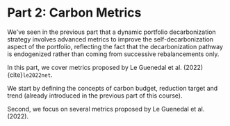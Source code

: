# Part 2: Carbon Metrics

We've seen in the previous part that a dynamic portfolio decarbonization strategy involves advanced metrics to improve the self-decarbonization aspect of the portfolio, reflecting the fact that the decarbonization pathway is endogenized rather than coming from successive rebalancements only. 

In this part, we cover metrics proposed by Le Guenedal et al. (2022) {cite}`le2022net`.

We start by defining the concepts of carbon budget, reduction target and trend (already introduced in the previous part of this course).

Second, we focus on several metrics proposed by Le Guenedal et al. (2022).